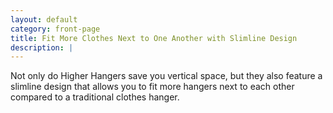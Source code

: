 ```yaml
---
layout: default
category: front-page
title: Fit More Clothes Next to One Another with Slimline Design
description: |
---
```

Not only do Higher Hangers save you vertical space, but they also feature a slimline design that allows you to fit more hangers next to each other compared to a traditional clothes hanger.